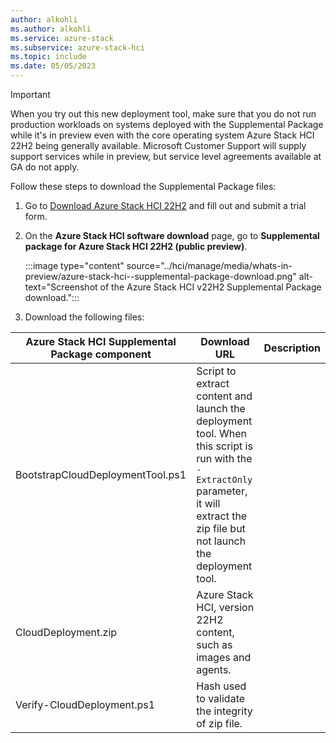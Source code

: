 ```yaml
---
author: alkohli
ms.author: alkohli
ms.service: azure-stack
ms.subservice: azure-stack-hci
ms.topic: include
ms.date: 05/05/2023
---
```


> [!IMPORTANT]
> When you try out this new deployment tool, make sure that you do not run production workloads on systems deployed with the Supplemental Package while it's in preview even with the core operating system Azure Stack HCI 22H2 being generally available. Microsoft Customer Support will supply support services while in preview, but service level agreements available at GA do not apply.

Follow these steps to download the Supplemental Package files:  

1. Go to [Download Azure Stack HCI 22H2](https://azure.microsoft.com/products/azure-stack/hci/hci-download/) and fill out and submit a trial form.

1. On the **Azure Stack HCI software download** page, go to **Supplemental package for Azure Stack HCI 22H2 (public preview)**. 

    :::image type="content" source="../hci/manage/media/whats-in-preview/azure-stack-hci--supplemental-package-download.png" alt-text="Screenshot of the Azure Stack HCI v22H2 Supplemental Package download.":::

1. Download the following files: 

| Azure Stack HCI Supplemental Package component| Download URL | Description |
|- |- |- |
| BootstrapCloudDeploymentTool.ps1 | Script to extract content and launch the deployment tool. When this script is run with the `-ExtractOnly` parameter, it will extract the zip file but not launch the deployment tool. |
| CloudDeployment.zip | Azure Stack HCI, version 22H2 content, such as images and agents. |
| Verify-CloudDeployment.ps1 | Hash used to validate the integrity of zip file. |